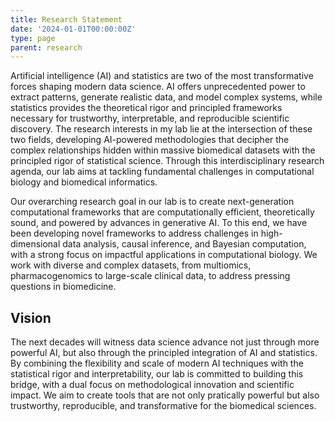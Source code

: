 ```yaml
---
title: Research Statement
date: '2024-01-01T00:00:00Z'
type: page
parent: research
---
```


Artificial intelligence (AI) and statistics are two of the most transformative forces shaping modern data science. AI offers unprecedented power to extract patterns, generate realistic data, and model complex systems, while statistics provides the theoretical rigor and principled frameworks necessary for trustworthy, interpretable, and reproducible scientific discovery. The research interests in my lab lie at the intersection of these two fields, developing AI-powered methodologies that decipher the complex relationships hidden within massive biomedical datasets with the principled rigor of statistical science. Through this interdisciplinary research agenda, our lab aims at tackling fundamental challenges in computational biology and biomedical informatics.

Our overarching research goal in our lab is to create next-generation computational frameworks that are computationally efficient, theoretically sound, and powered by advances in generative AI. To this end, we have been developing novel frameworks to address challenges in high-dimensional data analysis, causal inference, and Bayesian computation, with a strong focus on impactful applications in computational biology. We work with diverse and complex datasets, from multiomics, pharmacogenomics to large-scale clinical data, to address pressing questions in biomedicine.

## Vision

The next decades will witness data science advance not just through more powerful AI, but also through the principled integration of AI and statistics. By combining the flexibility and scale of modern AI techniques with the statistical rigor and interpretability, our lab is committed to building this bridge, with a dual focus on methodological innovation and scientific impact. We aim to create tools that are not only pratically powerful but also trustworthy, reproducible, and transformative for the biomedical sciences.